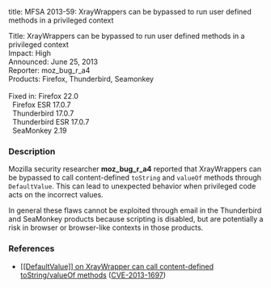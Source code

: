 title: MFSA 2013-59: XrayWrappers can be bypassed to run user defined methods in a privileged context

<p>
<span class="label">Title:</span>      XrayWrappers can be bypassed to run user
defined methods in a privileged context<br/>
<span class="label">Impact:</span>     High<br/>
<span class="label">Announced:</span>  June 25, 2013<br/>
<span class="label">Reporter:</span>   moz_bug_r_a4<br/>
<span class="label">Products:</span>   Firefox, Thunderbird, Seamonkey<br/>
<br/>
<span class="label">Fixed in:</span>   Firefox 22.0<br/>
<span class="label">&#160;</span>      Firefox ESR 17.0.7<br/>
<span class="label">&#160;</span>      Thunderbird 17.0.7<br/>
<span class="label">&#160;</span>      Thunderbird ESR 17.0.7<br/>
<span class="label">&#160;</span>      SeaMonkey 2.19<br/>
</p>


<h3>Description</h3>

<p>Mozilla security researcher <strong>moz_bug_r_a4</strong> reported that
XrayWrappers can be bypassed to call content-defined <code>toString</code> and <code>valueOf</code> methods through <code>DefaultValue</code>. This can lead to unexpected behavior when privileged code acts on the incorrect values.</p>

<p class="note">In general these flaws cannot be exploited through email in the
Thunderbird and SeaMonkey products because scripting is disabled, but are
potentially a risk in browser or browser-like contexts in those products.</p>

<h3>References</h3>

<ul>
  <li><a href="https://bugzilla.mozilla.org/show_bug.cgi?id=858101">
        [[DefaultValue]] on XrayWrapper can call content-defined
toString/valueOf methods</a> (<a href="http://cve.mitre.org/cgi-bin/cvename.cgi?name=CVE-2013-1697" class="ex-ref">CVE-2013-1697</a>)</li>
</ul>



